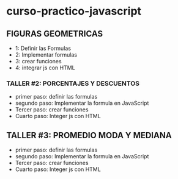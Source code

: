 # curso-practico-javascript

## FIGURAS GEOMETRICAS

- 1: Definir las Formulas
- 2: Implementar formulas
- 3: crear funciones
- 4: integrar js con HTML


### TALLER #2: PORCENTAJES Y DESCUENTOS

- primer paso: definir las formulas
- segundo paso: Implementar la formula en JavaScript
- Tercer paso: crear funciones
- Cuarto paso: Integer js con HTML

## TALLER #3: PROMEDIO MODA Y MEDIANA

- primer paso: definir las formulas
- segundo paso: Implementar la formula en JavaScript
- Tercer paso: crear funciones
- Cuarto paso: Integer js con HTML